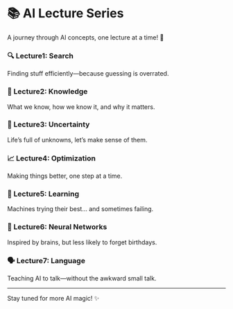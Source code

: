 # 📚 AI Lecture Series  
A journey through AI concepts, one lecture at a time! 🚀  


### 🔍 Lecture1: Search  
Finding stuff efficiently—because guessing is overrated.  

### 🧠 Lecture2: Knowledge  
What we know, how we know it, and why it matters.  

### 🎲 Lecture3: Uncertainty  
Life’s full of unknowns, let’s make sense of them.  

### 📈 Lecture4: Optimization  
Making things better, one step at a time.  

### 🤖 Lecture5: Learning  
Machines trying their best… and sometimes failing.  

### 🔗 Lecture6: Neural Networks  
Inspired by brains, but less likely to forget birthdays.  

### 🗣️ Lecture7: Language  
Teaching AI to talk—without the awkward small talk.  

---

Stay tuned for more AI magic! ✨

